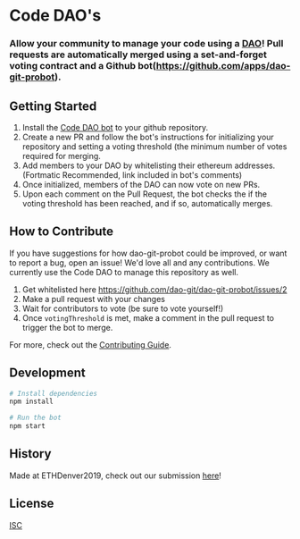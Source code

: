 # Code DAO's

### Allow your community to manage your code using a [DAO]([DAO](https://en.wikipedia.org/wiki/Decentralized_autonomous_organization))! Pull requests are automatically merged using a set-and-forget voting contract and a Github bot(https://github.com/apps/dao-git-probot).

## Getting Started
1. Install the [Code DAO bot](https://github.com/apps/dao-git-probot) to your github repository. 
2. Create a new PR and follow the bot's instructions for initializing your repository and setting a voting threshold (the minimum number of votes required for merging.
3. Add members to your DAO by whitelisting their ethereum addresses. (Fortmatic Recommended, link included in bot's comments)
4. Once initialized, members of the DAO can now vote on new PRs. 
5. Upon each comment on the Pull Request, the bot checks the if the voting threshold has been reached, and if so, automatically merges.
  
## How to Contribute
If you have suggestions for how dao-git-probot could be improved, or want to report a bug, open an issue! We'd love all and any contributions. We currently use the Code DAO to manage this repository as well. 
1. Get whitelisted here https://github.com/dao-git/dao-git-probot/issues/2
2. Make a pull request with your changes
3. Wait for contributors to vote (be sure to vote yourself!)
4. Once `votingThreshold` is met, make a comment in the pull request to trigger the bot to merge.

For more, check out the [Contributing Guide](CONTRIBUTING.md).

## Development
```sh
# Install dependencies
npm install

# Run the bot
npm start
```

## History
Made at ETHDenver2019, check out our submission [here](https://kauri.io/article/a20c2d43ab954852a48227c5dd4eed99/v6/allow-your-community-to-manage-your-code-using-a-dao!)!

## License
[ISC](LICENSE)
